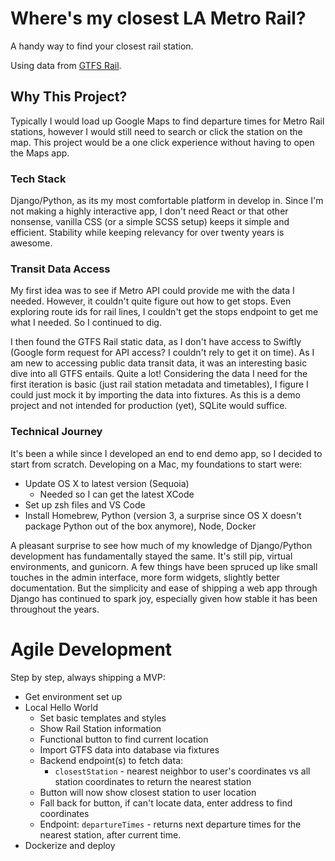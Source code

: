 # Where's my closest LA Metro Rail?
A handy way to find your closest rail station.

Using data from [GTFS Rail](https://gitlab.com/LACMTA/gtfs_rail).

## Why This Project?
Typically I would load up Google Maps to find departure times for Metro Rail stations, however I would still need to search or click the station on the map. This project would be a one click experience without having to open the Maps app.

### Tech Stack
Django/Python, as its my most comfortable platform in develop in. Since I'm not making a highly interactive app, I don't need React or that other nonsense, vanilla CSS (or a simple SCSS setup) keeps it simple and efficient. Stability while keeping relevancy for over twenty years is awesome.

### Transit Data Access
My first idea was to see if Metro API could provide me with the data I needed. However, it couldn't quite figure out how to get stops. Even exploring route ids for rail lines, I couldn't get the stops endpoint to get me what I needed. So I continued to dig.

I then found the GTFS Rail static data, as I don't have access to Swiftly (Google form request for API access? I couldn't rely to get it on time). As I am new to accessing public data transit data, it was an interesting basic dive into all GTFS entails. Quite a lot! Considering the data I need for the first iteration is basic (just rail station metadata and timetables), I figure I could just mock it by importing the data into fixtures. As this is a demo project and not intended for production (yet), SQLite would suffice.

### Technical Journey
It's been a while since I developed an end to end demo app, so I decided to start from scratch. Developing on a Mac, my foundations to start were:
- Update OS X to latest version (Sequoia)
  - Needed so I can get the latest XCode
- Set up zsh files and VS Code
- Install Homebrew, Python (version 3, a surprise since OS X doesn't package Python out of the box anymore), Node, Docker

A pleasant surprise to see how much of my knowledge of Django/Python development has fundamentally stayed the same. It's still pip, virtual environments, and gunicorn. A few things have been spruced up like small touches in the admin interface, more form widgets, slightly better documentation. But the simplicity and ease of shipping a web app through Django has continued to spark joy, especially given how stable it has been throughout the years.

# Agile Development
Step by step, always shipping a MVP:
- Get environment set up
- Local Hello World
  - Set basic templates and styles
  - Show Rail Station information
  - Functional button to find current location
  - Import GTFS data into database via fixtures
  - Backend endpoint(s) to fetch data:
    - `closestStation` - nearest neighbor to user's coordinates vs all station coordinates to return the nearest station
  - Button will now show closest station to user location
  - Fall back for button, if can't locate data, enter address to find coordinates
  - Endpoint: `departureTimes` - returns next departure times for the nearest station, after current time.
- Dockerize and deploy